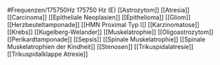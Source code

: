 #Frequenzen/175750Hz
175750 Hz (E)
[[Astrozytom]]
[[Atresia]]
[[Carcinoma]]
[[Epitheliale Neoplasien]]
[[Epithelioma]]
[[Gliom]]
[[Herzbeuteltamponade]]
[[HMN Proximal Typ I]]
[[Karzinomatose]]
[[Krebs]]
[[Kugelberg-Welander]]
[[Muskelatrophie]]
[[Oligoastrozytom]]
[[Perikardtamponade]]
[[Sepsis]]
[[Spinale Muskelatrophie]]
[[Spinale Muskelatrophien der Kindheit]]
[[Stenosen]]
[[Trikuspidalatresie]]
[[Trikuspidalklappe Atresie]]